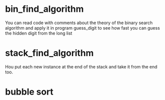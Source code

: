 # bin_find_algorithm
You can read code with comments about the theory of the binary search algorithm
and apply it in program guess_digit 
to see how fast you can guess the hidden digit from the long list

# stack_find_algorithm
Нou put each new instance at the end of the stack and take it from the end too.

# bubble sort

